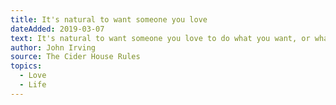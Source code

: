 ```yaml
---
title: It's natural to want someone you love
dateAdded: 2019-03-07
text: It's natural to want someone you love to do what you want, or what you think would be good for them, but you have to let everything happen to them. You can't interfere with people you love any more than you're supposed to interfere with people you don't even know. And that's hard, because you often feel like interfering — you want to be the one who makes the plans.
author: John Irving
source: The Cider House Rules
topics:
  - Love
  - Life
---
```

